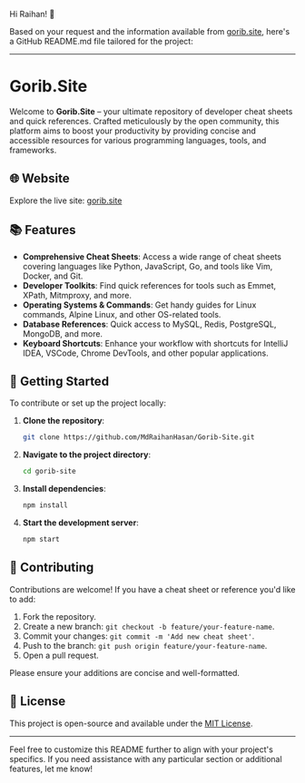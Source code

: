 Hi Raihan! 👋

Based on your request and the information available from [gorib.site](http://gorib.site), here's a GitHub README.md file tailored for the project:

---

# Gorib.Site

Welcome to **Gorib.Site** – your ultimate repository of developer cheat sheets and quick references. Crafted meticulously by the open community, this platform aims to boost your productivity by providing concise and accessible resources for various programming languages, tools, and frameworks.

## 🌐 Website

Explore the live site: [gorib.site](http://gorib.site)

## 📚 Features

- **Comprehensive Cheat Sheets**: Access a wide range of cheat sheets covering languages like Python, JavaScript, Go, and tools like Vim, Docker, and Git.
- **Developer Toolkits**: Find quick references for tools such as Emmet, XPath, Mitmproxy, and more.
- **Operating Systems & Commands**: Get handy guides for Linux commands, Alpine Linux, and other OS-related tools.
- **Database References**: Quick access to MySQL, Redis, PostgreSQL, MongoDB, and more.
- **Keyboard Shortcuts**: Enhance your workflow with shortcuts for IntelliJ IDEA, VSCode, Chrome DevTools, and other popular applications.

## 🚀 Getting Started

To contribute or set up the project locally:

1. **Clone the repository**:

   ```bash
   git clone https://github.com/MdRaihanHasan/Gorib-Site.git
   ```

2. **Navigate to the project directory**:

   ```bash
   cd gorib-site
   ```

3. **Install dependencies**:

   ```bash
   npm install
   ```

4. **Start the development server**:

   ```bash
   npm start
   ```

## 🤝 Contributing

Contributions are welcome! If you have a cheat sheet or reference you'd like to add:

1. Fork the repository.
2. Create a new branch: `git checkout -b feature/your-feature-name`.
3. Commit your changes: `git commit -m 'Add new cheat sheet'`.
4. Push to the branch: `git push origin feature/your-feature-name`.
5. Open a pull request.

Please ensure your additions are concise and well-formatted.

## 📄 License

This project is open-source and available under the [MIT License](LICENSE).

---

Feel free to customize this README further to align with your project's specifics. If you need assistance with any particular section or additional features, let me know! 

